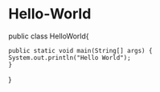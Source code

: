 # Hello-World

public class HelloWorld{
    
    public static void main(String[] args) {
    System.out.println("Hello World");
    }
    
}    
